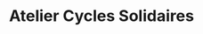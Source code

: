 ---
title: "Atelier Cycles Solidaires"
url: /huby-saint-leu/atelier-cycles-solidaires/
shop: vélo
---